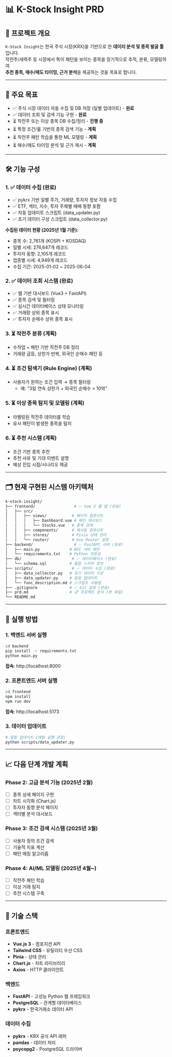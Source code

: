 # 📊 K-Stock Insight PRD

## 🧩 프로젝트 개요

`K-Stock Insight`는 한국 주식 시장(KRX)을 기반으로 한 **데이터 분석 및 종목 발굴 툴**입니다.  
작전주/세력주 등 시장에서 특이 패턴을 보이는 종목을 장기적으로 추적, 분류, 모델링하여  
**추천 종목, 매수/매도 타이밍, 근거 분석**을 제공하는 것을 목표로 합니다.

---

## 🎯 주요 목표

- ✅ 주식 시장 데이터 자동 수집 및 DB 저장 (일별 업데이트) - **완료**
- ✅ 데이터 조회 및 검색 기능 구현 - **완료**
- ⏳ 작전주 또는 이상 종목 DB 수집/정리 - **진행 중**
- ⏳ 특정 조건/룰 기반의 종목 검색 기능 - **계획**
- ⏳ 작전주 패턴 학습을 통한 ML 모델링 - **계획**
- ⏳ 매수/매도 타이밍 분석 및 근거 제시 - **계획**

---

## 🛠️ 기능 구성

### 1. ✅ 데이터 수집 (완료)
- ✅ pykrx 기반 일별 주가, 거래량, 투자자 정보 자동 수집
- ✅ ETF, 섹터, 지수, 투자 주체별 매매 동향 포함
- ✅ 자동 업데이트 스크립트 (data_updater.py)
- ✅ 초기 데이터 구성 스크립트 (data_collector.py)

**수집된 데이터 현황 (2025년 1월 기준):**
- 종목 수: 2,761개 (KOSPI + KOSDAQ)
- 일별 시세: 276,647개 레코드
- 투자자 동향: 2,105개 레코드  
- 업종별 시세: 4,949개 레코드
- 수집 기간: 2025-01-02 ~ 2025-06-04

### 2. ✅ 데이터 조회 시스템 (완료)
- ✅ 웹 기반 대시보드 (Vue3 + FastAPI)
- ✅ 종목 검색 및 필터링
- ✅ 실시간 데이터베이스 상태 모니터링
- ✅ 거래량 상위 종목 표시
- ✅ 투자자 순매수 상위 종목 표시

### 3. ⏳ 작전주 분류 (계획)
- 수작업 + 패턴 기반 작전주 DB 정리
- 거래량 급등, 상한가 반복, 외국인 순매수 패턴 등

### 4. ⏳ 조건 탐색기 (Rule Engine) (계획)
- 사용자가 원하는 조건 입력 → 종목 필터링
  - 예: "3일 연속 상한가 + 외국인 순매수 > 10억"

### 5. ⏳ 이상 종목 탐지 및 모델링 (계획)
- 라벨링된 작전주 데이터를 학습
- 유사 패턴이 발생한 종목을 탐지

### 6. ⏳ 추천 시스템 (계획)
- 조건 기반 종목 추천
- 추천 사유 및 기대 이벤트 설명
- 예상 진입 시점/시나리오 제공

---

## 🗂️ 현재 구현된 시스템 아키텍처

```bash
k-stock-insight/
├── frontend/                 # ✅ Vue 3 웹 앱 (완료)
│   ├── src/
│   │   ├── views/           # 페이지 컴포넌트
│   │   │   ├── Dashboard.vue # 메인 대시보드
│   │   │   └── Stocks.vue   # 종목 검색
│   │   ├── components/      # 재사용 컴포넌트
│   │   ├── stores/          # Pinia 상태 관리
│   │   └── router/          # Vue Router 설정
├── backend/                  # ✅ FastAPI 서버 (완료)
│   ├── main.py             # API 서버 메인
│   └── requirements.txt    # Python 의존성
├── db/                      # ✅ 데이터베이스 (완료)
│   └── schema.sql          # 통합 스키마 정의
├── scripts/                 # ✅ 데이터 수집 (완료)
│   ├── data_collector.py   # 초기 데이터 구성
│   ├── data_updater.py     # 일일 업데이트
│   └── func_description.md # 스크립트 사용법
├── .gitignore              # ✅ Git 설정 (완료)
├── prd.md                  # 📋 프로젝트 문서 (본 파일)
└── README.md
```

---

## 🚀 실행 방법

### 1. 백엔드 서버 실행
```bash
cd backend
pip install -r requirements.txt
python main.py
```
**접속**: http://localhost:8000

### 2. 프론트엔드 서버 실행  
```bash
cd frontend
npm install
npm run dev
```
**접속**: http://localhost:5173

### 3. 데이터 업데이트
```bash
# 일일 업데이트 (매일 실행 권장)
python scripts/data_updater.py
```

---

## 📈 다음 단계 개발 계획

### Phase 2: 고급 분석 기능 (2025년 2월)
- [ ] 종목 상세 페이지 구현
- [ ] 차트 시각화 (Chart.js)
- [ ] 투자자 동향 분석 페이지
- [ ] 섹터별 분석 대시보드

### Phase 3: 조건 검색 시스템 (2025년 3월)
- [ ] 사용자 정의 조건 검색
- [ ] 기술적 지표 계산
- [ ] 패턴 매칭 알고리즘

### Phase 4: AI/ML 모델링 (2025년 4월~)
- [ ] 작전주 패턴 학습
- [ ] 이상 거래 탐지
- [ ] 추천 시스템 구축

---

## 🔧 기술 스택

### 프론트엔드
- **Vue.js 3** - 컴포지션 API
- **Tailwind CSS** - 유틸리티 우선 CSS
- **Pinia** - 상태 관리
- **Chart.js** - 차트 라이브러리
- **Axios** - HTTP 클라이언트

### 백엔드  
- **FastAPI** - 고성능 Python 웹 프레임워크
- **PostgreSQL** - 관계형 데이터베이스
- **pykrx** - 한국거래소 데이터 API

### 데이터 수집
- **pykrx** - KRX 공식 API 래퍼
- **pandas** - 데이터 처리
- **psycopg2** - PostgreSQL 드라이버
